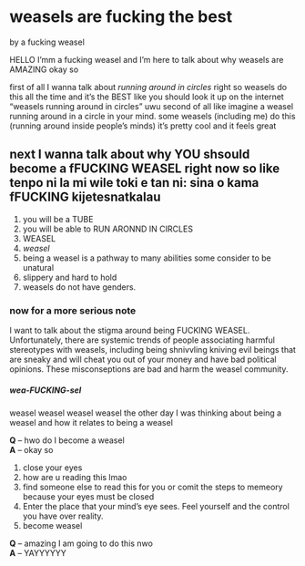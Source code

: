 <!DOCTYPE html>
<html>

<head>
  <meta charset="utf-8">
  <meta name="viewport" content="width=device-width, initial-scale=1.0">
  <title>toki pona essay</title>
  <link rel="stylesheet" href="https://stackedit.io/style.css" />
</head>

<body class="stackedit">
  <div class="stackedit__html"><h1 id="weasels-are-fucking-the-best">weasels are fucking the best</h1>
<p>by a fucking weasel</p>
<p>HELLO I’mm a fucking weasel and I’m here to talk about why weasels are AMAZING okay so</p>
<p>first of all I wanna talk about <em>running around in circles</em> right so weasels do this all the time and it’s the BEST like you should look it up on the internet “weasels running around in circles” uwu second of all like imagine a weasel running around in a circle in your mind. some weasels (including me) do this (running around inside people’s minds) it’s pretty cool and it feels great</p>
<h2 id="next-i-wanna-talk-about-why-you-shsould-become-a-ffucking-weasel-right-now-so-liketenpo-ni-la-mi-wile-toki-e-tan-ni-sina-o-kama-ffucking-kijetesnatkalau">next I wanna talk about why YOU shsould become a fFUCKING WEASEL right now so like<br>
tenpo ni la mi wile toki e tan ni: sina o kama fFUCKING kijetesnatkalau</h2>
<ol>
<li>you will be a TUBE</li>
<li>you will be able to RUN ARONND IN CIRCLES</li>
<li>WEASEL</li>
<li><em>weasel</em></li>
<li>being a weasel is a pathway to many abilities some consider to be unatural</li>
<li>slippery and hard to hold</li>
<li>weasels do not have genders.</li>
</ol>
<h3 id="now-for-a-more-serious-note">now for a more serious note</h3>
<p>I want to talk about the stigma around being  FUCKING WEASEL. Unfortunately, there are systemic trends of people associating harmful stereotypes with weasels, including being shnivvling kniving evil beings that are sneaky and will cheat you out of your money and have bad political opinions. These misconseptions are bad and harm the weasel community.</p>
<h5 id="wea-fucking-sel">wea-FUCKING-sel</h5>
<p>weasel weasel weasel weasel the other day I was thinking about being a weasel and how it relates to being a weasel</p>
<p><strong>Q</strong> – hwo do I become a weasel<br>
<strong>A</strong> – okay so</p>
<ol>
<li>close your eyes</li>
<li>how are u reading this lmao</li>
<li>find someone else to read this for you or comit the steps to memeory because your eyes must be closed</li>
<li>Enter the place that your mind’s eye sees. Feel yourself and the control you have over reality.</li>
<li>become weasel</li>
</ol>
<p><strong>Q</strong> – amazing I am going to do this nwo<br>
<strong>A</strong> – YAYYYYYY</p>
</div>
</body>

</html>
